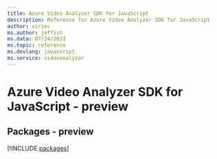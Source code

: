 ```yaml
---
title: Azure Video Analyzer SDK for JavaScript
description: Reference for Azure Video Analyzer SDK for JavaScript
author: xirzec
ms.author: jeffish
ms.data: 07/24/2023
ms.topic: reference
ms.devlang: javascript
ms.service: videoanalyzer
---
```

# Azure Video Analyzer SDK for JavaScript - preview
## Packages - preview
[!INCLUDE [packages](video-analyzer-index.md)]